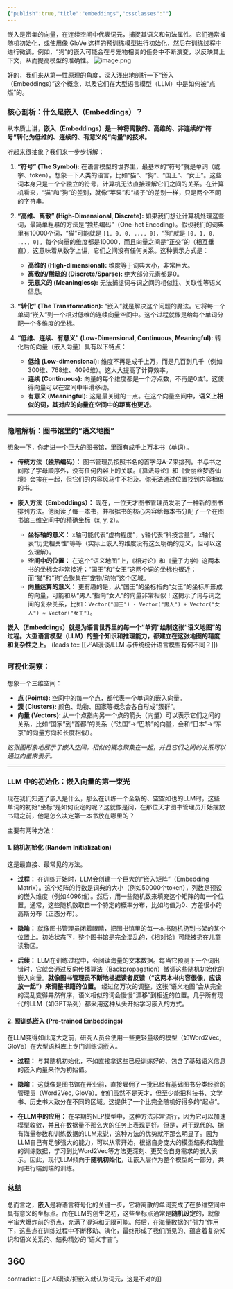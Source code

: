 ```yaml
---
{"publish":true,"title":"embeddings","cssclasses":""}
---
```


嵌入是密集的向量，在连续空间中代表词元，捕捉其语义和句法属性。它们通常被随机初始化，或使用像 GloVe 这样的预训练模型进行初始化，然后在训练过程中进行微调。例如，“狗”的嵌入可能会在与宠物相关的任务中不断演变，以反映其上下文，从而提高模型的准确性。
![image.png](https://wifi-1308568485.cos.ap-nanjing.myqcloud.com/picture/202506191702431.png)

好的，我们来从第一性原理的角度，深入浅出地剖析一下“嵌入（Embeddings）”这个概念，以及它们在大型语言模型（LLM）中是如何被“点燃”的。

### 核心剖析：什么是嵌入（Embeddings）？

从本质上讲，**嵌入（Embeddings）是一种将离散的、高维的、非连续的“符号”转化为低维的、连续的、有意义的“向量”的技术。**

听起来很抽象？我们来一步步拆解：

1. **“符号” (The Symbol):** 在语言模型的世界里，最基本的“符号”就是单词（或字、token）。想象一下人类的语言，比如“猫”、“狗”、“国王”、“女王”。这些词本身只是一个个独立的符号，计算机无法直接理解它们之间的关系。在计算机看来，“猫”和“狗”的差别，就像“苹果”和“橘子”的差别一样，只是两个不同的字符串。
    
2. **“高维、离散” (High-Dimensional, Discrete):** 如果我们想让计算机处理这些词，最简单粗暴的方法是“独热编码”（One-hot Encoding）。假设我们的词典里有10000个词，“猫”可能就是 `[1, 0, 0, ..., 0]`，“狗”就是 `[0, 1, 0, ..., 0]`。每个向量的维度都是10000，而且向量之间是“正交”的（相互垂直），这意味着从数学上讲，它们之间没有任何关系。这种表示方式是：
    
    - **高维的 (High-dimensional):** 维度等于词典大小，非常巨大。
    - **离散的/稀疏的 (Discrete/Sparse):** 绝大部分元素都是0。
    - **无意义的 (Meaningless):** 无法捕捉词与词之间的相似性、关联性等语义信息。
3. **“转化” (The Transformation):** “嵌入”就是解决这个问题的魔法。它将每一个单词“嵌入”到一个相对低维的连续向量空间中。这个过程就像是给每个单词分配一个多维度的坐标。
    
4. **“低维、连续、有意义” (Low-Dimensional, Continuous, Meaningful):** 转化后的向量（嵌入向量）具有以下特点：
    
    - **低维 (Low-dimensional):** 维度不再是成千上万，而是几百到几千（例如300维、768维、4096维）。这大大提高了计算效率。
    - **连续 (Continuous):** 向量的每个维度都是一个浮点数，不再是0或1。这使得向量可以在空间中平滑移动。
    - **有意义 (Meaningful):** 这是最关键的一点。在这个向量空间中，**语义上相似的词，其对应的向量在空间中的距离也更近**。

---

### 隐喻解析：图书馆里的“语义地图”

想象一下，你走进一个巨大的图书馆，里面有成千上万本书（单词）。

- **传统方法（独热编码）：** 图书管理员按照书名的首字母A-Z来排列。书与书之间除了字母顺序外，没有任何内容上的关联。《算法导论》和《爱丽丝梦游仙境》会挨在一起，但它们的内容风马牛不相及。你无法通过位置找到内容相似的书。
    
- **嵌入方法（Embeddings）：** 现在，一位天才图书管理员发明了一种新的图书排列方法。他阅读了每一本书，并根据书的核心内容给每本书分配了一个在图书馆三维空间中的精确坐标（x, y, z）。
    
    - **坐标轴的意义：** x轴可能代表“虚构程度”，y轴代表“科技含量”，z轴代表“历史相关性”等等（实际上嵌入的维度没有这么明确的定义，但可以这么理解）。
    - **空间中的位置：** 在这个“语义地图”上，《相对论》和《量子力学》这两本书的坐标会非常接近；“国王”和“女王”这两个词的坐标也很近；而“猫”和“狗”会聚集在“宠物/动物”这个区域。
    - **向量运算的意义：** 更有趣的是，从“国王”的坐标指向“女王”的坐标所形成的向量，可能和从“男人”指向“女人”的向量非常相似！这揭示了词与词之间的复杂关系，比如：`Vector("国王") - Vector("男人") + Vector("女人") ≈ Vector("女王")`。

**嵌入（Embeddings）就是为语言世界里的每一个“单词”绘制这张“语义地图”的过程。大型语言模型（LLM）的整个知识和推理能力，都建立在这张地图的精度和复杂性之上。** (leads to:: [[🪄AI漫谈/LLM 与传统统计语言模型有何不同？]]) 

### 可视化洞察：

想象一个三维空间：

- **点 (Points):** 空间中的每一个点，都代表一个单词的嵌入向量。
- **簇 (Clusters):** 颜色、动物、国家等概念会各自形成“簇群”。
- **向量 (Vectors):** 从一个点指向另一个点的箭头（向量）可以表示它们之间的关系，比如“国家”到“首都”的关系（“法国”->“巴黎”的向量，会和“日本”->“东京”的向量方向和长度相似）。

_这张图形象地展示了嵌入空间。相似的概念聚集在一起，并且它们之间的关系可以通过向量来表示。_

---

### LLM 中的初始化：嵌入向量的第一束光

现在我们知道了嵌入是什么，那么在训练一个全新的、空空如也的LLM时，这些单词的初始“坐标”是如何设定的呢？这就像是问，在那位天才图书管理员开始摆放书籍之前，他是怎么决定第一本书放在哪里的？

主要有两种方法：

#### 1. 随机初始化 (Random Initialization)

这是最直接、最常见的方法。

- **过程：** 在训练开始时，LLM会创建一个巨大的“嵌入矩阵”（Embedding Matrix）。这个矩阵的行数是词典的大小（例如50000个token），列数是预设的嵌入维度（例如4096维）。然后，用一些随机数来填充这个矩阵的每一个位置。通常，这些随机数取自一个特定的概率分布，比如均值为0、方差很小的高斯分布（正态分布）。
    
- **隐喻：** 就像图书管理员闭着眼睛，把图书馆里的每一本书随机扔到书架的某个位置上。初始状态下，整个图书馆是完全混乱的，《相对论》可能被扔在儿童读物区。
    
- **后续：** LLM在训练过程中，会阅读海量的文本数据。每当它预测下一个词出错时，它就会通过反向传播算法（Backpropagation）微调这些随机初始化的嵌入向量。**就像图书管理员不断地根据读者反馈（“这两本书内容很像，应该放一起”）来调整书籍的位置。** 经过亿万次的调整，这张“语义地图”会从完全的混乱变得井然有序，语义相似的词会慢慢“漂移”到相近的位置。几乎所有现代的LLM（如GPT系列）都采用这种从头开始学习嵌入的方式。
    

#### 2. 预训练嵌入 (Pre-trained Embeddings)

在LLM变得如此庞大之前，研究人员会使用一些更轻量级的模型（如Word2Vec, GloVe）在大型语料库上专门训练词嵌入。

- **过程：** 与其随机初始化，不如直接拿这些已经训练好的、包含了基础语义信息的嵌入向量来作为初始值。
    
- **隐喻：** 这就像是图书馆在开业前，直接雇佣了一批已经有基础图书分类经验的管理员（Word2Vec, GloVe）。他们虽然不是天才，但至少能把科技书、文学书、历史书大致分在不同的区域。这提供了一个比完全随机好得多的“起点”。
    
- **在LLM中的应用：** 在早期的NLP模型中，这种方法非常流行，因为它可以加速模型收敛，并且在数据量不那么大的任务上表现更好。但是，对于现代的、拥有海量参数和训练数据的LLM来说，这种方法的优势就不那么明显了。因为LLM自己有足够强大的能力，可以从零开始，根据自身庞大的模型结构和海量的训练数据，学习到比Word2Vec等方法更深刻、更契合自身需求的嵌入表示。因此，现代LLM倾向于**随机初始化**，让嵌入层作为整个模型的一部分，共同进行端到端的训练。
    

### 总结

总而言之，**嵌入**是将语言符号化的关键一步，它将离散的单词变成了在多维空间中具有意义的坐标点。而在LLM的创生之初，这些坐标点通常是**随机设定**的，就像宇宙大爆炸前的奇点，充满了混沌和无限可能。然后，在海量数据的“引力”作用下，这些点在训练过程中不断移动、演化，最终形成了我们所见的、蕴含着复杂知识和语义关系的、结构精妙的“语义宇宙”。

## 360

contradict:: [[🪄AI漫谈/把嵌入就认为词元，这是不对的]]